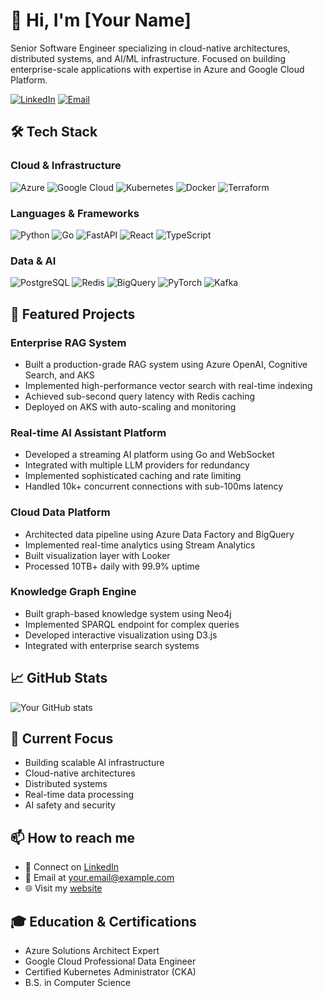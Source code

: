 # 👋 Hi, I'm [Your Name]

Senior Software Engineer specializing in cloud-native architectures, distributed systems, and AI/ML infrastructure. Focused on building enterprise-scale applications with expertise in Azure and Google Cloud Platform.

[![LinkedIn](https://img.shields.io/badge/LinkedIn-0077B5?style=for-the-badge&logo=linkedin&logoColor=white)](https://linkedin.com/in/your-profile/)
[![Email](https://img.shields.io/badge/Email-D14836?style=for-the-badge&logo=gmail&logoColor=white)](mailto:your.email@example.com)

## 🛠️ Tech Stack

### Cloud & Infrastructure
![Azure](https://img.shields.io/badge/Azure-0089D6?style=flat&logo=microsoft-azure&logoColor=white)
![Google Cloud](https://img.shields.io/badge/Google%20Cloud-4285F4?style=flat&logo=google-cloud&logoColor=white)
![Kubernetes](https://img.shields.io/badge/Kubernetes-326CE5?style=flat&logo=kubernetes&logoColor=white)
![Docker](https://img.shields.io/badge/Docker-2496ED?style=flat&logo=docker&logoColor=white)
![Terraform](https://img.shields.io/badge/Terraform-7B42BC?style=flat&logo=terraform&logoColor=white)

### Languages & Frameworks
![Python](https://img.shields.io/badge/Python-3776AB?style=flat&logo=python&logoColor=white)
![Go](https://img.shields.io/badge/Go-00ADD8?style=flat&logo=go&logoColor=white)
![FastAPI](https://img.shields.io/badge/FastAPI-009688?style=flat&logo=fastapi&logoColor=white)
![React](https://img.shields.io/badge/React-61DAFB?style=flat&logo=react&logoColor=black)
![TypeScript](https://img.shields.io/badge/TypeScript-3178C6?style=flat&logo=typescript&logoColor=white)

### Data & AI
![PostgreSQL](https://img.shields.io/badge/PostgreSQL-316192?style=flat&logo=postgresql&logoColor=white)
![Redis](https://img.shields.io/badge/Redis-DC382D?style=flat&logo=redis&logoColor=white)
![BigQuery](https://img.shields.io/badge/BigQuery-4285F4?style=flat&logo=google-cloud&logoColor=white)
![PyTorch](https://img.shields.io/badge/PyTorch-EE4C2C?style=flat&logo=pytorch&logoColor=white)
![Kafka](https://img.shields.io/badge/Apache%20Kafka-231F20?style=flat&logo=apache-kafka&logoColor=white)

## 🚀 Featured Projects

### Enterprise RAG System
- Built a production-grade RAG system using Azure OpenAI, Cognitive Search, and AKS
- Implemented high-performance vector search with real-time indexing
- Achieved sub-second query latency with Redis caching
- Deployed on AKS with auto-scaling and monitoring

### Real-time AI Assistant Platform
- Developed a streaming AI platform using Go and WebSocket
- Integrated with multiple LLM providers for redundancy
- Implemented sophisticated caching and rate limiting
- Handled 10k+ concurrent connections with sub-100ms latency

### Cloud Data Platform
- Architected data pipeline using Azure Data Factory and BigQuery
- Implemented real-time analytics using Stream Analytics
- Built visualization layer with Looker
- Processed 10TB+ daily with 99.9% uptime

### Knowledge Graph Engine
- Built graph-based knowledge system using Neo4j
- Implemented SPARQL endpoint for complex queries
- Developed interactive visualization using D3.js
- Integrated with enterprise search systems

## 📈 GitHub Stats

![Your GitHub stats](https://github-readme-stats.vercel.app/api?username=your-username&show_icons=true&theme=dracula)

## 🌱 Current Focus
- Building scalable AI infrastructure
- Cloud-native architectures
- Distributed systems
- Real-time data processing
- AI safety and security

## 📫 How to reach me
- 💼 Connect on [LinkedIn](https://linkedin.com/in/your-profile)
- 📧 Email at [your.email@example.com](mailto:your.email@example.com)
- 🌐 Visit my [website](https://your-website.com)

## 🎓 Education & Certifications
- Azure Solutions Architect Expert
- Google Cloud Professional Data Engineer
- Certified Kubernetes Administrator (CKA)
- B.S. in Computer Science

